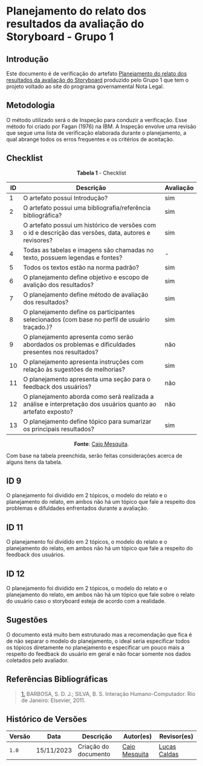 # Planejamento do relato dos resultados da avaliação do Storyboard - Grupo 1

## Introdução

Este documento é de verificação do artefato [Planejamento do relato dos resultados da avaliação do Storyboard](https://interacao-humano-computador.github.io/2023.2-NotaLegal/design-avaliacao-desenvolvimento/planejamento-relato_storyboard/) produzido pelo Grupo 1 que tem o projeto voltado ao site do programa governamental Nota Legal.

## Metodologia

O método utilizado será o de Inspeção para conduzir a verificação. Esse método foi criado por Fagan (1976) na IBM. A Inspeção envolve uma revisão que segue uma lista de verificação elaborada durante o planejamento, a qual abrange todos os erros frequentes e os critérios de aceitação.


## Checklist

<Center>

**Tabela 1** - Checklist 

| ID  | Descrição | Avaliação |
| --- | ------------------------------------------------------------------------------------------------------ | --------- | 
| 1 | O artefato possui Introdução?| sim  |   
| 2 | O artefato possui uma bibliografia/referência bibliográfica?  |  sim |
| 3 | O artefato possui um histórico de versões com o id e descrição das versões, data, autores e revisores? |  sim |
| 4 | Todas as tabelas e imagens são chamadas no texto, possuem legendas e fontes? | - |
| 5 | Todos os textos estão na norma padrão? |  sim |
| 6 | O planejamento define objetivo e escopo de avalição dos resultados? | sim |
| 7 | O planejamento define método de avaliação dos resultados? | sim |
| 8 | O planejamento define os participantes  selecionados (com base no perfil de usuário traçado.)? | sim |
| 9 | O planejamento apresenta como serão abordados os problemas e dificuldades presentes nos resultados? | não |
| 10 |O planejamento apresenta instruções com relação às sugestões de melhorias? | sim |
| 11 | O planejamento apresenta uma seção para o feedback dos usuários? |  não |
| 12 | O planejamento aborda como será realizada a análise e interpretação dos usuários quanto ao artefato exposto? | não |
| 13 | O planejamento define tópico para sumarizar os principais resultados? | sim |

**Fonte**: [Caio Mesquita](https://github.com/Caiomesvie).

</Center>

Com base na tabela preenchida, serão feitas considerações acerca de alguns itens da tabela.

## ID 9
O planejamento foi dividido em 2 tópicos, o modelo do relato e o planejamento do relato, em ambos não há um tópico que fale a respeito dos problemas e difuldades enfrentados durante a avaliação.
## ID 11
O planejamento foi dividido em 2 tópicos, o modelo do relato e o planejamento do relato, em ambos não há um tópico que fale a respeito do feedback dos usuários.
## ID 12
O planejamento foi dividido em 2 tópicos, o modelo do relato e o planejamento do relato, em ambos não há um tópico que fale sobre o relato do usuário caso o storyboard esteja de acordo com a realidade.

## Sugestões
O documento está muito bem estruturado mas a recomendação que fica é de não separar o modelo do planejamento, o ideal seria especificar todos os tópicos diretamente no planejamento e especificar um pouco mais a respeito do feedback do usuário em geral e não focar somente nos dados coletados pelo avaliador.

## Referências Bibliográficas

> <a id="REF1" href="#anchor_1">1.</a> BARBOSA, S. D. J.; SILVA, B. S. Interação Humano-Computador. Rio de Janeiro: Elsevier, 2011.

## Histórico de Versões

| Versão | Data       | Descrição            | Autor(es)                                     | Revisor(es)                                          |
| ------ | ---------- | -------------------- | --------------------------------------------- | ---------------------------------------------------- |
| `1.0`  | 15/11/2023 | Criação do documento | [Caio Mesquita](https://github.com/Caiomesvie) | [Lucas Caldas](https://github.com/lucascaldasb)  | 
